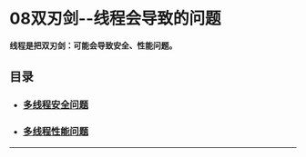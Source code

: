 # 08双刃剑--线程会导致的问题

**线程是把双刃剑：可能会导致安全、性能问题。**

## 目录

- ### [多线程安全问题](https://github.com/LGSKOKO/Concurrent_Java/blob/master/02线程8大核心基础/08双刃剑--线程会导致的问题/01多线程安全问题.md) 

- ### [多线程性能问题](https://github.com/LGSKOKO/Concurrent_Java/blob/master/02线程8大核心基础/08双刃剑--线程会导致的问题/02多线程性能问题.md)

------


